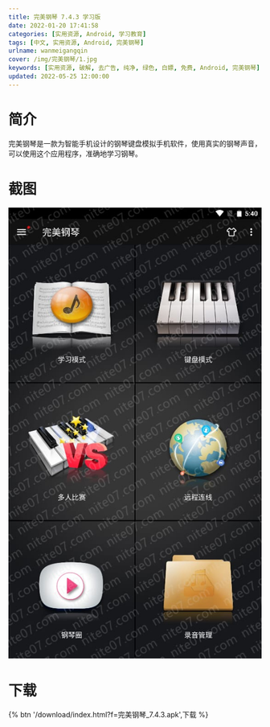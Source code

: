 ```yaml
---
title: 完美钢琴 7.4.3 学习版
date: 2022-01-20 17:41:58
categories: [实用资源, Android, 学习教育]
tags: [中文, 实用资源, Android, 完美钢琴]
urlname: wanmeigangqin
cover: /img/完美钢琴/1.jpg
keywords: [实用资源, 破解, 去广告, 纯净, 绿色, 白嫖, 免费, Android, 完美钢琴]
updated: 2022-05-25 12:00:00
---
```


# 简介

完美钢琴是一款为智能手机设计的钢琴键盘模拟手机软件，使用真实的钢琴声音，可以使用这个应用程序，准确地学习钢琴。

# 截图

![](/img/完美钢琴/2.jpg)

# 下载

{% btn '/download/index.html?f=完美钢琴_7.4.3.apk',下载 %}
